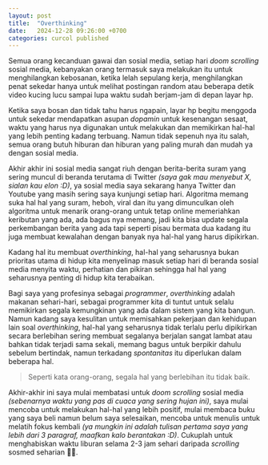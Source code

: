 ```yaml
---
layout: post
title:  "Overthinking"
date:   2024-12-28 09:26:00 +0700
categories: curcol published
---
```

Semua orang kecanduan gawai dan sosial media, setiap hari *doom scrolling* sosial media, kebanyakan orang termasuk saya melakukan itu untuk menghilangkan kebosanan, ketika lelah sepulang kerja, menghilangkan penat sekedar hanya untuk melihat postingan random atau beberapa detik video kucing lucu sampai lupa waktu sudah berjam-jam di depan layar hp.

Ketika saya bosan dan tidak tahu harus ngapain, layar hp begitu menggoda untuk sekedar mendapatkan asupan *dopamin* untuk kesenangan sesaat, waktu yang harus nya digunakan untuk melakukan dan memikirkan hal-hal yang lebih penting kadang terbuang. Namun tidak sepenuh nya itu salah, semua orang butuh hiburan dan hiburan yang paling murah dan mudah ya dengan sosial media.

Akhir akhir ini sosial media sangat riuh dengan berita-berita suram yang sering muncul di beranda terutama di Twitter *(saya gak mau menyebut X, sialan kau elon :D)*, ya sosial media saya sekarang hanya Twitter dan Youtube yang masih sering saya kunjungi setiap hari. Algoritma memang suka hal hal yang suram, heboh, viral dan itu yang dimunculkan oleh algoritma untuk menarik orang-orang untuk tetap online memeriahkan keributan yang ada, ada bagus nya memang, jadi kita bisa update segala perkembangan berita yang ada tapi seperti pisau bermata dua kadang itu juga membuat kewalahan dengan banyak nya hal-hal yang harus dipikirkan. 

Kadang hal itu membuat *overthinking*, hal-hal yang seharusnya bukan prioritas utama di hidup kita menyelinap masuk setiap hari di beranda sosial media menyita waktu, perhatian dan pikiran sehingga hal hal yang seharusnya penting di hidup kita terabaikan.

Bagi saya yang profesinya sebagai *programmer*, *overthinking* adalah makanan sehari-hari, sebagai programmer kita di tuntut untuk selalu memikirkan segala kemungkinan yang ada dalam sistem yang kita bangun. Namun kadang saya kesulitan untuk memisahkan pekerjaan dan kehidupan lain soal *overthinking*, hal-hal yang seharusnya tidak terlalu perlu dipikirkan secara berlebihan sering membuat segalanya berjalan sangat lambat atau bahkan tidak terjadi sama sekali, memang bagus untuk berpikir dahulu sebelum bertindak, namun terkadang *spontanitas* itu diperlukan dalam beberapa hal.

> Seperti kata orang-orang, segala hal yang berlebihan itu tidak baik.

Akhir-akhir ini saya mulai membatasi untuk *doom scrolling* sosial media *(sebenarnya waktu yang pas di cuaca yang sering hujan ini)*, saya mulai mencoba untuk melakukan hal-hal yang lebih positif, mulai membaca buku yang saya beli namun belum saya selesaikan, mencoba untuk menulis untuk melatih fokus kembali *(ya mungkin ini adalah tulisan pertama saya yang lebih dari 3 paragraf, maafkan kalo berantakan :D)*. Cukuplah untuk menghabiskan waktu liburan selama 2-3 jam sehari daripada *scrolling* sosmed seharian ✌🏼.